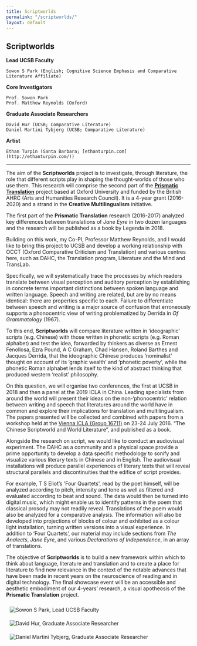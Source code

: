 ```yaml
---
title: Scriptworlds
permalink: "/scriptworlds/"
layout: default
---
```


## Scriptworlds

**Lead UCSB Faculty**
```
Sowon S Park (English; Cognitive Science Emphasis and Comparative Literature Affiliate)
```

**Core Investigators**
```
Prof. Sowon Park
Prof. Matthew Reynolds (Oxford)
```

**Graduate Associate Researchers**
```
David Hur (UCSB; Comparative Literature)
Daniel Martini Tybjerg (UCSB; Comparative Literature)
```

**Artist**
```
Ethan Turpin (Santa Barbara; [ethanturpin.com](http://ethanturpin.com/))
```

---

The aim of the **Scriptworlds** project is to investigate, through literature, the role that different scripts play in shaping the thought-worlds of those who use them. This research will comprise the second part of the **[Prismatic Translation](https://www.creativeml.ox.ac.uk/research/prismatic-translation)** project based at Oxford University and funded by the British AHRC (Arts and Humanities Research Council).  It is a 4-year grant (2016-2020) and a strand in the **Creative Multilingualism** initiative.

The first part of the **Prismatic Translation** research (2016-2017) analyzed key differences between translations of *Jane Eyre* in two dozen languages and the research will be published as a book by Legenda in 2018.

Building on this work, my Co-PI, Professor Matthew Reynolds, and I would like to bring this project to UCSB and develop a working relationship with OCCT (Oxford Comparative Criticism and Translation) and various centres here, such as DAHC, the Translation program, Literature and the Mind and TransLab.

Specifically, we will systematically trace the processes by which readers translate between visual perception and auditory perception by establishing in concrete terms important distinctions between spoken language and written language. Speech and writing are related, but are by no means identical: there are properties specific to each. Failure to differentiate between speech and writing is a major source of confusion that erroneously supports a phonocentric view of writing problematized by Derrida in *Of Grammatology* (1967).

To this end, **Scriptworlds** will compare literature written in ‘ideographic’ scripts (e.g. Chinese) with those written in phonetic scripts (e.g. Roman alphabet) and test the idea, forwarded by thinkers as diverse as Ernest Fenollosa, Ezra Pound, A C Graham, Chad Hansen, Roland Barthes and Jacques Derrida, that the ideographic Chinese produces ‘nominalist’ thought on account of its ‘graphic wealth’ and ‘phonetic poverty’, while the phonetic Roman alphabet lends itself to the kind of abstract thinking that produced western ‘realist’ philosophy.

On this question, we will organise two conferences, the first at UCSB in 2018 and then a panel at the 2019 ICLA in China. Leading specialists from around the world will present their ideas on the non-‘phonocentric’ relation between writing and speech that literatures around the world have in common and explore their implications for translation and multilingualism. The papers presented will be collected and combined with papers from a workshop held at the [Vienna ICLA (Group 16711)](https://icla2016.univie.ac.at/group-sections/) on 23-24 July 2016.  “The Chinese Scriptworld and World Literature”, and published as a book.

Alongside the research on script, we would like to conduct an audiovisual experiment. The DAHC as a community and a physical space provide a prime opportunity to develop a data specific methodology to sonify and visualize various literary texts in Chinese and in English. The audiovisual installations will produce parallel experiences of literary texts that will reveal structural parallels and discontinuities that the edifice of script provides.

For example, T S Eliot’s 'Four Quartets', read by the poet himself, will be analyzed according to pitch, intensity and tone as well as filtered and evaluated according to beat and sound. The data would then be turned into digital music, which might enable us to identify patterns in the poem that classical prosody may not readily reveal. Translations of the poem would also be analyzed for a comparative analysis. The information will also be developed into projections of blocks of colour and exhibited as a colour light installation, turning written versions into a visual experience.  In addition to ‘Four Quartets’, our material may include sections from *The Analects*, *Jane Eyre*, and various *Declarations of Independence*, in an array of translations.

The objective of **Scriptworlds** is to build a new framework within which to think about language, literature and translation and to create a place for literature to find new relevance in the context of the notable advances that have been made in recent years on the neuroscience of reading and in digital technology. The final showcase event will be an accessible and aesthetic embodiment of our 4-years’ research, a visual apotheosis of the **Prismatic Translation** project.

<img alt="Sowon S Park, Lead UCSB Faculty" src="{{ site.baseurl }}/assets/images/groups-scriptworlds-park.jpg" align="left" style="padding:10px;" />
<img alt="David Hur, Graduate Associate Researcher" src="{{ site.baseurl }}/assets/images/groups-scriptworlds-hur.jpg" align="left" style="padding:10px;" />
<img alt="Daniel Martini Tybjerg, Graduate Associate Researcher" src="{{ site.baseurl }}/assets/images/groups-scriptworlds-martini.jpg" align="left" style="padding:10px;" />